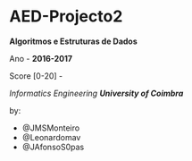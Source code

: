 # AED-Projecto2

__Algoritmos e Estruturas de Dados__

Ano - __2016-2017__

Score [0-20] - 

*Informatics Engineering __University of Coimbra__*

by:
- @JMSMonteiro
- @Leonardomav
- @JAfonsoS0pas
